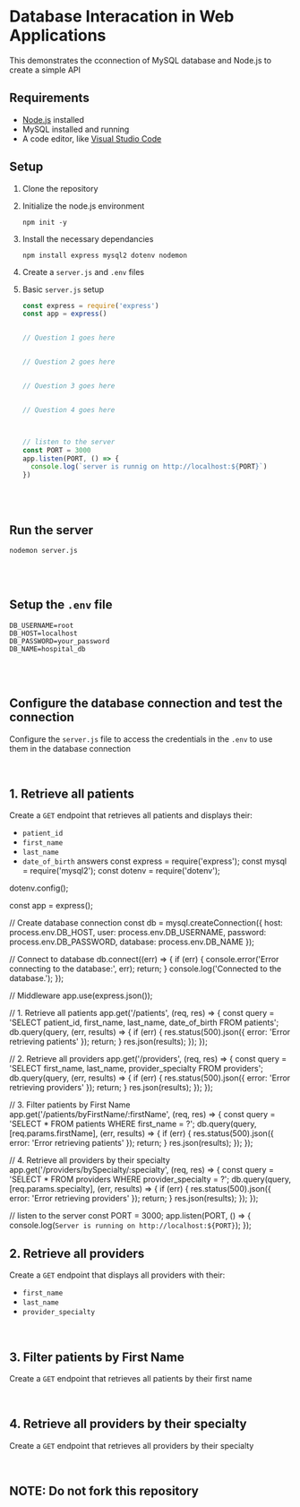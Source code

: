 # Database Interacation in Web Applications

This demonstrates the cconnection of MySQL database and Node.js to create a simple API

## Requirements
- [Node.js](https://nodejs.org/) installed
-  MySQL installed and running
-  A code editor, like [Visual Studio Code](https://code.visualstudio.com/download)

## Setup
1. Clone the repository
2. Initialize the node.js environment
   ```
   npm init -y
   ```
3. Install the necessary dependancies
   ```
   npm install express mysql2 dotenv nodemon
   ```
4. Create a ``` server.js ``` and ```.env``` files
5. Basic ```server.js``` setup
   <br>
   
   ```js
   const express = require('express')
   const app = express()

   
   // Question 1 goes here


   // Question 2 goes here


   // Question 3 goes here


   // Question 4 goes here

   

   // listen to the server
   const PORT = 3000
   app.listen(PORT, () => {
     console.log(`server is runnig on http://localhost:${PORT}`)
   })
   ```
<br><br>

## Run the server
   ```
   nodemon server.js
   ```
<br><br>

## Setup the ```.env``` file
```.env
DB_USERNAME=root
DB_HOST=localhost
DB_PASSWORD=your_password
DB_NAME=hospital_db
```

<br><br>

## Configure the database connection and test the connection
Configure the ```server.js``` file to access the credentials in the ```.env``` to use them in the database connection

<br>

## 1. Retrieve all patients
Create a ```GET``` endpoint that retrieves all patients and displays their:
- ```patient_id```
- ```first_name```
- ```last_name```
- ```date_of_birth```
answers
const express = require('express');
const mysql = require('mysql2');
const dotenv = require('dotenv');

dotenv.config();

const app = express();

// Create database connection
const db = mysql.createConnection({
  host: process.env.DB_HOST,
  user: process.env.DB_USERNAME,
  password: process.env.DB_PASSWORD,
  database: process.env.DB_NAME
});

// Connect to database
db.connect((err) => {
  if (err) {
    console.error('Error connecting to the database:', err);
    return;
  }
  console.log('Connected to the database.');
});

// Middleware
app.use(express.json());

// 1. Retrieve all patients
app.get('/patients', (req, res) => {
  const query = 'SELECT patient_id, first_name, last_name, date_of_birth FROM patients';
  db.query(query, (err, results) => {
    if (err) {
      res.status(500).json({ error: 'Error retrieving patients' });
      return;
    }
    res.json(results);
  });
});

// 2. Retrieve all providers
app.get('/providers', (req, res) => {
  const query = 'SELECT first_name, last_name, provider_specialty FROM providers';
  db.query(query, (err, results) => {
    if (err) {
      res.status(500).json({ error: 'Error retrieving providers' });
      return;
    }
    res.json(results);
  });
});

// 3. Filter patients by First Name
app.get('/patients/byFirstName/:firstName', (req, res) => {
  const query = 'SELECT * FROM patients WHERE first_name = ?';
  db.query(query, [req.params.firstName], (err, results) => {
    if (err) {
      res.status(500).json({ error: 'Error retrieving patients' });
      return;
    }
    res.json(results);
  });
});

// 4. Retrieve all providers by their specialty
app.get('/providers/bySpecialty/:specialty', (req, res) => {
  const query = 'SELECT * FROM providers WHERE provider_specialty = ?';
  db.query(query, [req.params.specialty], (err, results) => {
    if (err) {
      res.status(500).json({ error: 'Error retrieving providers' });
      return;
    }
    res.json(results);
  });
});

// listen to the server
const PORT = 3000;
app.listen(PORT, () => {
  console.log(`Server is running on http://localhost:${PORT}`);
});
<br>

## 2. Retrieve all providers
Create a ```GET``` endpoint that displays all providers with their:
- ```first_name```
- ```last_name```
- ```provider_specialty```

<br>

## 3. Filter patients by First Name
Create a ```GET``` endpoint that retrieves all patients by their first name

<br>

## 4. Retrieve all providers by their specialty
Create a ```GET``` endpoint that retrieves all providers by their specialty

<br>


## NOTE: Do not fork this repository
